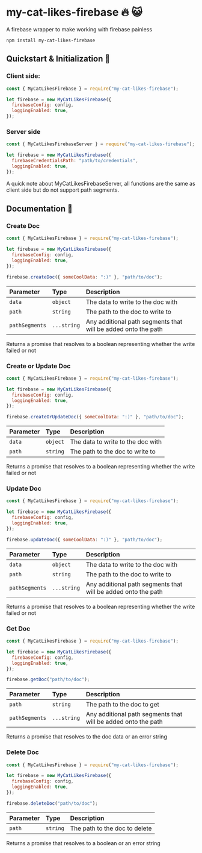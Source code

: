 # my-cat-likes-firebase 🔥 😺

A firebase wrapper to make working with firebase painless

```
npm install my-cat-likes-firebase
```

## Quickstart & Initialization 💨

### Client side:

```javascript
const { MyCatLikesFirebase } = require("my-cat-likes-firebase");

let firebase = new MyCatLikesFirebase({
  firebaseConfig: config,
  loggingEnabled: true,
});
```

### Server side

```javascript
const { MyCatLikesFirebaseServer } = require("my-cat-likes-firebase");

let firebase = new MyCatLikesFirebase({
  firebaseCredentialsPath: "path/to/credentials",
  loggingEnabled: true,
});
```

A quick note about MyCatLikesFirebaseServer, all functions are the same as client side but do not support path segments.

## Documentation 📜

### Create Doc

```js
const { MyCatLikesFirebase } = require("my-cat-likes-firebase");

let firebase = new MyCatLikesFirebase({
  firebaseConfig: config,
  loggingEnabled: true,
});

firebase.createDoc({ someCoolData: ":)" }, "path/to/doc");
```

| Parameter      | Type        | Description                                                   |
| :------------- | :---------- | :------------------------------------------------------------ |
| `data`         | `object`    | The data to write to the doc with                             |
| `path`         | `string`    | The path to the doc to write to                               |
| `pathSegments` | `...string` | Any additional path segments that will be added onto the path |

Returns a promise that resolves to a boolean representing whether the write failed or not

### Create or Update Doc

```js
const { MyCatLikesFirebase } = require("my-cat-likes-firebase");

let firebase = new MyCatLikesFirebase({
  firebaseConfig: config,
  loggingEnabled: true,
});

firebase.createOrUpdateDoc({ someCoolData: ":)" }, "path/to/doc");
```

| Parameter | Type     | Description                       |
| :-------- | :------- | :-------------------------------- |
| `data`    | `object` | The data to write to the doc with |
| `path`    | `string` | The path to the doc to write to   |

Returns a promise that resolves to a boolean representing whether the write failed or not

### Update Doc

```js
const { MyCatLikesFirebase } = require("my-cat-likes-firebase");

let firebase = new MyCatLikesFirebase({
  firebaseConfig: config,
  loggingEnabled: true,
});

firebase.updateDoc({ someCoolData: ":)" }, "path/to/doc");
```

| Parameter      | Type        | Description                                                   |
| :------------- | :---------- | :------------------------------------------------------------ |
| `data`         | `object`    | The data to write to the doc with                             |
| `path`         | `string`    | The path to the doc to write to                               |
| `pathSegments` | `...string` | Any additional path segments that will be added onto the path |

Returns a promise that resolves to a boolean representing whether the write failed or not

### Get Doc

```js
const { MyCatLikesFirebase } = require("my-cat-likes-firebase");

let firebase = new MyCatLikesFirebase({
  firebaseConfig: config,
  loggingEnabled: true,
});

firebase.getDoc("path/to/doc");
```

| Parameter      | Type        | Description                                                   |
| :------------- | :---------- | :------------------------------------------------------------ |
| `path`         | `string`    | The path to the doc to get                                    |
| `pathSegments` | `...string` | Any additional path segments that will be added onto the path |

Returns a promise that resolves to the doc data or an error string

### Delete Doc

```js
const { MyCatLikesFirebase } = require("my-cat-likes-firebase");

let firebase = new MyCatLikesFirebase({
  firebaseConfig: config,
  loggingEnabled: true,
});

firebase.deleteDoc("path/to/doc");
```

| Parameter | Type     | Description                   |
| :-------- | :------- | :---------------------------- |
| `path`    | `string` | The path to the doc to delete |

Returns a promise that resolves to a boolean or an error string
